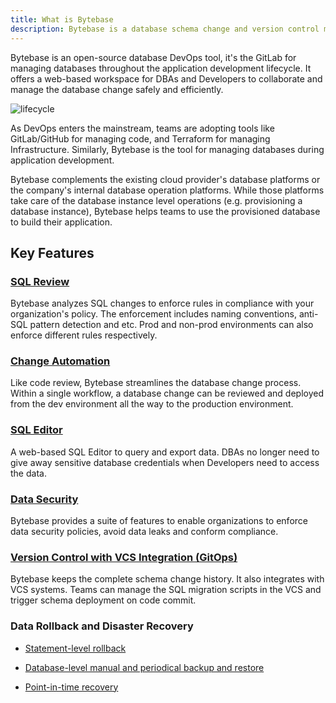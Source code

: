 ```yaml
---
title: What is Bytebase
description: Bytebase is a database schema change and version control management tool for teams. It consists of a web console and a backend. The backend has a migration core to manage database schema changes. It also integrates with VCS to enable version controlled schema management.
---
```


Bytebase is an open-source database DevOps tool, it's the GitLab for managing databases throughout the application development lifecycle. It offers a web-based workspace for DBAs and Developers to collaborate and manage the database change safely and efficiently.

![lifecycle](/images/change-query-secure-govern.webp)

As DevOps enters the mainstream, teams are adopting tools like GitLab/GitHub for managing code, and Terraform for managing Infrastructure. Similarly, Bytebase is the tool for managing databases during application development.

Bytebase complements the existing cloud provider's database platforms or the company's internal database operation platforms. While those platforms take care of the database instance level operations (e.g. provisioning a database instance), Bytebase helps teams to use the provisioned database to build their application.

## Key Features

### [SQL Review](/docs/sql-review/overview/)

Bytebase analyzes SQL changes to enforce rules in compliance with your organization's policy. The enforcement includes naming conventions, anti-SQL pattern detection and etc. Prod and non-prod environments can also enforce different rules respectively.

### [Change Automation](/docs/change-database/change-workflow/)

Like code review, Bytebase streamlines the database change process. Within a single workflow, a database change can be reviewed and deployed from the dev environment all the way to the production environment.

### [SQL Editor](/docs/sql-editor/overview/)

A web-based SQL Editor to query and export data. DBAs no longer need to give away sensitive database credentials when Developers need to access the data.

### [Data Security](/docs/security/data-query/)

Bytebase provides a suite of features to enable organizations to enforce data security policies, avoid data leaks and conform compliance.

### [Version Control with VCS Integration (GitOps)](/docs/vcs-integration/overview/)

Bytebase keeps the complete schema change history. It also integrates with VCS systems. Teams can manage the SQL migration scripts in the VCS and trigger schema deployment on code commit.

### Data Rollback and Disaster Recovery

- [Statement-level rollback](/docs/change-database/rollback-data-changes/)

- [Database-level manual and periodical backup and restore](/docs/disaster-recovery/backup/)

- [Point-in-time recovery](/docs/disaster-recovery/point-in-time-recovery-for-mysql/)
